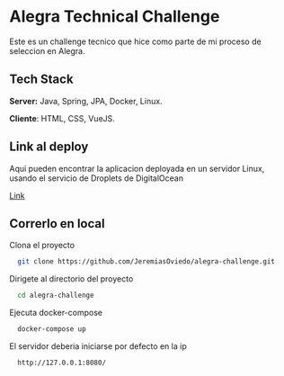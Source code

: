 # Alegra Technical Challenge

Este es un challenge tecnico que hice como parte de mi proceso de seleccion en Alegra.

## Tech Stack

**Server:** Java, Spring, JPA, Docker, Linux.

**Cliente**: HTML, CSS, VueJS.

## Link al deploy

Aqui pueden encontrar la aplicacion deployada en un servidor Linux, usando el servicio de Droplets de DigitalOcean


[Link](http://164.90.185.14:8080/)


## Correrlo en local

Clona el proyecto
```bash
  git clone https://github.com/JeremiasOviedo/alegra-challenge.git
```
Dirigete al directorio del proyecto
```bash
  cd alegra-challenge
```
Ejecuta docker-compose
```bash
  docker-compose up
```
El servidor deberia iniciarse por defecto en la ip
```bash
  http://127.0.0.1:8080/
```


